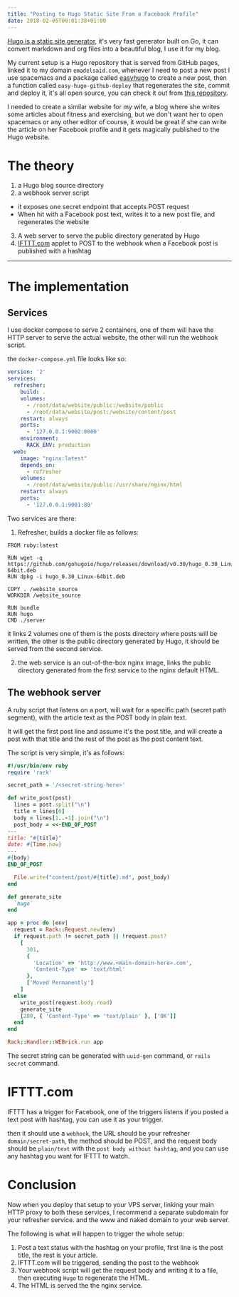 ```yaml
---
title: "Posting to Hugo Static Site From a Facebook Profile"
date: 2018-02-05T00:01:38+01:00
---
```


[Hugo is a static site generator](https://gohugo.io/), it's very fast generator
built on Go, it can convert markdown and org files into a beautiful blog, I use
it for my blog.

My current setup is a Hugo repository that is served from GitHub pages, linked
it to my domain `emadelsaid.com`, whenever I need to post a new post I use
spacemacs and a package called
[easyhugo](https://github.com/masasam/emacs-easy-hugo) to create a new post,
then a function called `easy-hugo-github-deploy` that regenerates the site,
commit and deploy it, it's all open source, you can check it out from [this
repository](https://github.com/emad-elsaid/emad-elsaid.github.io).

I needed to create a similar website for my wife, a blog where she writes some
articles about fitness and exercising, but we don't want her to open
spacemacs or any other editor of course, it would be great if she can write the
article on her Facebook profile and it gets magically published to the Hugo
website.

# The theory

1. a Hugo blog source directory
2. a webhook server script
  * it exposes one secret endpoint that accepts POST request
  * When hit with a Facebook post text, writes it to a new post file, and
    regenerates the website
3. A web server to serve the public directory generated by Hugo
4. [IFTTT.com](https://ifttt.com/) applet to POST to the webhook when a Facebook post is published with
   a hashtag

-----

# The implementation

## Services

I use docker compose to serve 2 containers, one of them will have the HTTP
server to serve the actual website, the other will run the webhook script.

the `docker-compose.yml` file looks like so:

```YAML
version: '2'
services:
  refresher:
    build: .
    volumes:
      - /root/data/website/public:/website/public
      - /root/data/website/post:/website/content/post
    restart: always
    ports:
      - '127.0.0.1:9002:8080'
    environment:
      RACK_ENV: production
  web:
    image: "nginx:latest"
    depends_on:
      - refresher
    volumes:
      - /root/data/website/public:/usr/share/nginx/html
    restart: always
    ports:
      - '127.0.0.1:9001:80'

```

Two services are there:

1. Refresher, builds a docker file as follows:

  ```docker
  FROM ruby:latest

  RUN wget -q https://github.com/gohugoio/hugo/releases/download/v0.30/hugo_0.30_Linux-64bit.deb
  RUN dpkg -i hugo_0.30_Linux-64bit.deb

  COPY . /website_source
  WORKDIR /website_source

  RUN bundle
  RUN hugo
  CMD ./server
  ```

  it links 2 volumes one of them is the posts directory where posts will be
  written, the other is the public directory generated by Hugo, it should be
  served from the second service.

2. the web service is an out-of-the-box nginx image, links the public directory
   generated from the first service to the nginx default HTML.


## The webhook server

A ruby script that listens on a port, will wait for a specific path (secret
path segment), with the article text as the POST body in plain text.

It will get the first post line and assume it's the post title, and will create
a post with that title and the rest of the post as the post content text.

The script is very simple, it's as follows:

```ruby
#!/usr/bin/env ruby
require 'rack'

secret_path = '/<secret-string-here>'

def write_post(post)
  lines = post.split("\n")
  title = lines[0]
  body = lines[1..-1].join("\n")
  post_body = <<-END_OF_POST
---
title: "#{title}"
date: #{Time.now}
---
#{body}
END_OF_POST

  File.write("content/post/#{title}.md", post_body)
end

def generate_site
  `hugo`
end

app = proc do |env|
  request = Rack::Request.new(env)
  if request.path != secret_path || !request.post?
    [
      301,
      {
        'Location' => 'http://www.<main-domain-here>.com',
        'Content-Type' => 'text/html'
      },
      ['Moved Permanently']
    ]
  else
    write_post(request.body.read)
    generate_site
    [200, { 'Content-Type' => 'text/plain' }, ['OK']]
  end
end

Rack::Handler::WEBrick.run app

```

The secret string can be generated with `uuid-gen` command, or `rails secret`
command.

# IFTTT.com

IFTTT has a trigger for Facebook, one of the triggers listens if you posted a
text post with hashtag, you can use it as your trigger.

then it should use a `webhook`, the URL should be your refresher
`domain/secret-path`, the method should be POST, and the request body should be
`plain/text` with the `post body without hashtag`, and you can use any hashtag
you want for IFTTT to watch.

# Conclusion

Now when you deploy that setup to your VPS server, linking your main HTTP proxy
to both these services, I recommend a separate subdomain for your refresher
service. and the www and naked domain to your web server.

The following is what will happen to trigger the whole setup:

1. Post a text status with the hashtag on your profile, first line is the post
   title, the rest is your article.
2. IFTTT.com will be triggered, sending the post to the webhook
3. Your webhook script will get the request body and writing it to a file, then
   executing `Hugo` to regenerate the HTML.
4. The HTML is served the the nginx service.
